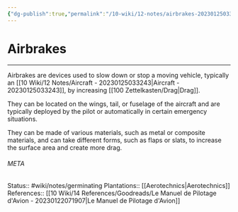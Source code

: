 ```yaml
---
{"dg-publish":true,"permalink":"/10-wiki/12-notes/airbrakes-20230125033043/"}
---
```


# Airbrakes
---
Airbrakes are devices used to slow down or stop a moving vehicle, typically an [[10 Wiki/12 Notes/Aircraft - 20230125033243\|Aircraft - 20230125033243]], by increasing [[100 Zettelkasten/Drag\|Drag]].

They can be located on the wings, tail, or fuselage of the aircraft and are typically deployed by the pilot or automatically in certain emergency situations.

They can be made of various materials, such as metal or composite materials, and can take different forms, such as flaps or slats, to increase the surface area and create more drag.



###### META
Status:: #wiki/notes/germinating 
Plantations:: [[Aerotechnics\|Aerotechnics]]
References:: [[10 Wiki/14 References/Goodreads/Le Manuel de Pilotage d'Avion - 20230122071907\|Le Manuel de Pilotage d'Avion]]
